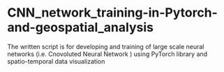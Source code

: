 # CNN_network_training-in-Pytorch-and-geospatial_analysis
The written script is for developing and training of large scale neural networks (i.e. Cnovoluted Neural Network ) using PyTorch library and spatio-temporal data visualization 
